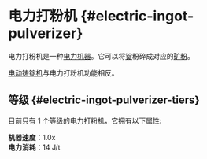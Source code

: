 # 电力打粉机 {#electric-ingot-pulverizer}

电力打粉机是一种[电力机器](/Electric-Machines#machines)。它可以将[锭](/Ingots)粉碎成对应的[矿粉](/Dusts)。

[电动铸锭机](/Electric-Ingot-Factory)与电力打粉机功能相反。

## 等级 {#electric-ingot-pulverizer-tiers}

目前只有 1 个等级的电力打粉机，它拥有以下属性:

**机器速度**：1.0x  
**电力消耗**：14 J/t  
